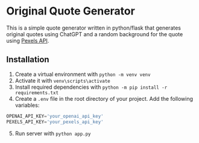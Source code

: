 # Original Quote Generator
This is a simple quote generator written in python/flask that generates original quotes using ChatGPT and a random background for the quote using [Pexels API](https://www.pexels.com/api/documentation/).
## Installation
1. Create a virtual environment with `python -m venv venv`
1. Activate it with `venv\scripts\activate`
1. Install required dependencies with `python -m pip install -r requirements.txt`
1. Create a `.env` file in the root directory of your project. Add the following variables:
```python
OPENAI_API_KEY='your_openai_api_key'
PEXELS_API_KEY='your_pexels_api_key'
```
5. Run server with `python app.py`